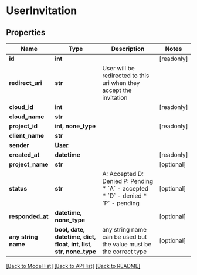 # UserInvitation


## Properties
Name | Type | Description | Notes
------------ | ------------- | ------------- | -------------
**id** | **int** |  | [readonly] 
**redirect_uri** | **str** | User will be redirected to this uri when they accept the invitation | 
**cloud_id** | **int** |  | [readonly] 
**cloud_name** | **str** |  | 
**project_id** | **int, none_type** |  | [readonly] 
**client_name** | **str** |  | 
**sender** | [**User**](User.md) |  | 
**created_at** | **datetime** |  | [readonly] 
**project_name** | **str** |  | [optional] 
**status** | **str** |          A: Accepted         D: Denied         P: Pending           * &#x60;A&#x60; - accepted * &#x60;D&#x60; - denied * &#x60;P&#x60; - pending | [optional] 
**responded_at** | **datetime, none_type** |  | [optional] 
**any string name** | **bool, date, datetime, dict, float, int, list, str, none_type** | any string name can be used but the value must be the correct type | [optional]

[[Back to Model list]](../README.md#documentation-for-models) [[Back to API list]](../README.md#documentation-for-api-endpoints) [[Back to README]](../README.md)


